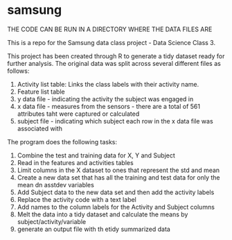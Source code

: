 samsung
=======

THE CODE CAN BE RUN IN A DIRECTORY WHERE THE DATA FILES ARE

This is a repo for the Samsung data class project - Data Science Class 3.

This project has been created through R to generate a tidy dataset ready for further analysis.  The original data was split across several different files as follows:


1) Activity list table: Links the class labels with their activity name.
2) Feature list table
3) y data file - indicating the activity the subject was engaged in
4) x data file - measures from the sensors - there are a total of 561 attributes taht were captured or calculated
5) subject file - indicating which subject each row in the x data file was associated with

The program does the following tasks:

1) Combine the test and training data for X, Y and Subject
2) Read in the features and activities tables
3) Limit columns in the X dataset to ones that represent the std and mean
4) Create a new data set that has all the training and test data for only the mean dn asstdev variables
4) Add Subject data to the new data set and then add the activity labels
5) Replace the activity code with a text label 
6) Add names to the column labels for the Activity and Subject columns
7) Melt the data into a tidy dataset and calculate the means by subject/activity/variable
8) generate an output file with th etidy summarized data

